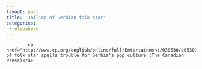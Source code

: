 ```yaml
---
layout: post
title: 'Jailing of Serbian folk star'
categories:
 - elsewhere
---
```



			<a href="http://www.cp.org/english/online/full/Entertainment/030530/e053002A.html">Jailing of folk star spells trouble for Serbia's pop culture (The Canadian Press)</a>
		


			
		